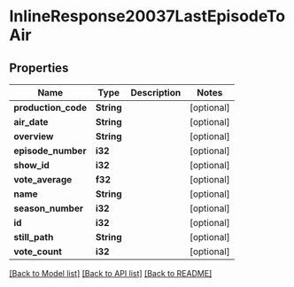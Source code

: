 # InlineResponse20037LastEpisodeToAir

## Properties

Name | Type | Description | Notes
------------ | ------------- | ------------- | -------------
**production_code** | **String** |  | [optional] 
**air_date** | **String** |  | [optional] 
**overview** | **String** |  | [optional] 
**episode_number** | **i32** |  | [optional] 
**show_id** | **i32** |  | [optional] 
**vote_average** | **f32** |  | [optional] 
**name** | **String** |  | [optional] 
**season_number** | **i32** |  | [optional] 
**id** | **i32** |  | [optional] 
**still_path** | **String** |  | [optional] 
**vote_count** | **i32** |  | [optional] 

[[Back to Model list]](../README.md#documentation-for-models) [[Back to API list]](../README.md#documentation-for-api-endpoints) [[Back to README]](../README.md)


